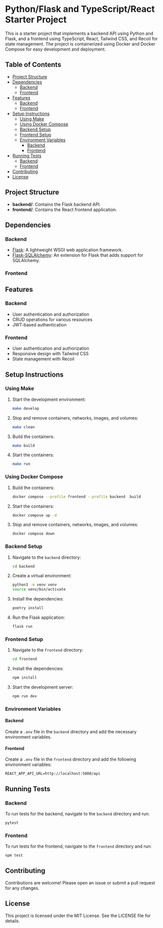 # Python/Flask and TypeScript/React Starter Project

This is a starter project that implements a backend API using Python and Flask, and a frontend using TypeScript, React, Tailwind CSS, and Recoil for state management. The project is containerized using Docker and Docker Compose for easy development and deployment.

## Table of Contents

- [Project Structure](#project-structure)
- [Dependencies](#dependencies)
  - [Backend](#backend)
  - [Frontend](#frontend)
- [Features](#features)
  - [Backend](#backend-1)
  - [Frontend](#frontend-1)
- [Setup Instructions](#setup-instructions)
  - [Using Make](#using-make)
  - [Using Docker Compose](#using-docker-compose)
  - [Backend Setup](#backend-setup)
  - [Frontend Setup](#frontend-setup)
  - [Environment Variables](#environment-variables)
    - [Backend](#backend-2)
    - [Frontend](#frontend-2)
- [Running Tests](#running-tests)
  - [Backend](#backend-3)
  - [Frontend](#frontend-3)
- [Contributing](#contributing)
- [License](#license)


## Project Structure

- **backend/**: Contains the Flask backend API.
- **frontend/**: Contains the React frontend application.

## Dependencies

### Backend
-  [Flask](https://flask.palletsprojects.com/en/3.0.x/): A lightweight WSGI web application framework.
-  [Flask-SQLAlchemy](https://flask-sqlalchemy.palletsprojects.com/en/3.0.x/): An extension for Flask that adds support for SQLAlchemy.

### Frontend

## Features

### Backend
- User authentication and authorization
- CRUD operations for various resources
- JWT-based authentication

### Frontend
- User authentication and authorization
- Responsive design with Tailwind CSS
- State management with Recoil

## Setup Instructions

### Using Make

1. Start the development environment:
   ```bash
   make develop
   ```

2. Stop and remove containers, networks, images, and volumes:
   ```bash
   make clean
   ```

3. Build the containers:
   ```bash
   make build
   ```

4. Start the containers:
   ```bash
   make run
   ```

### Using Docker Compose

1. Build the containers:
   ```bash
   docker compose --profile frontend --profile backend  build
   ```

2. Start the containers:
   ```bash
   docker compose up -d
   ```

3. Stop and remove containers, networks, images, and volumes:
   ```bash
   docker compose down
   ```

### Backend Setup

1. Navigate to the `backend` directory:
   ```bash
   cd backend
   ```

2. Create a virtual environment:
   ```bash
   python3 -m venv venv
   source venv/bin/activate
   ```

3. Install the dependencies:
   ```bash
   poetry install
   ```

4. Run the Flask application:
   ```bash
   flask run
   ```

### Frontend Setup

1. Navigate to the `frontend` directory:
   ```bash
   cd frontend
   ```

2. Install the dependencies:
   ```bash
   npm install
   ```

3. Start the development server:
   ```bash
   npm run dev
   ```

### Environment Variables

#### Backend

Create a `.env` file in the `backend` directory and add the necessary environment variables.

#### Frontend

Create a `.env` file in the `frontend` directory and add the following environment variables:

```
REACT_APP_API_URL=http://localhost:5000/api
```

## Running Tests

### Backend

To run tests for the backend, navigate to the `backend` directory and run:

```bash
pytest
```

### Frontend

To run tests for the frontend, navigate to the `frontend` directory and run:

```bash
npm test
```

## Contributing

Contributions are welcome! Please open an issue or submit a pull request for any changes.

## License

This project is licensed under the MIT License. See the LICENSE file for details.